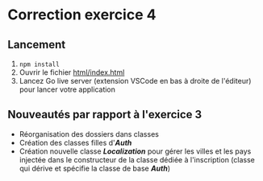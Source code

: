 # Correction exercice 4

## Lancement

1. `npm install`
2. Ouvrir le fichier [html/index.html](./html/index.html)
3. Lancez Go live server (extension VSCode en bas à droite de l'éditeur) pour lancer votre application

## Nouveautés par rapport à l'exercice 3

- Réorganisation des dossiers dans classes
- Création des classes filles d'***Auth***
- Création nouvelle classe ***Localization*** pour gérer les villes et les pays injectée dans le constructeur de la classe dédiée à l'inscription (classe qui dérive et spécifie la classe de base ***Auth***)